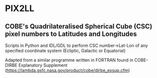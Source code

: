 # PIX2LL 
## COBE's Quadrilateralised Spherical Cube (CSC) pixel numbers to Latitudes and Longitudes

Scripts in Python and IDL/GDL to perform CSC number->Lat-Lon of any specified coordinate system (Ecliptic, Galactic or Equatorial)

Adapted from a similar programme written in FORTRAN found in COBE-DIRBE Explanatory Supplement (https://lambda.gsfc.nasa.gov/product/cobe/dirbe_exsup.cfm)
